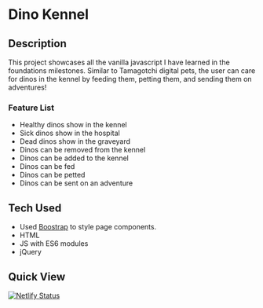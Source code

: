 # Dino Kennel

## Description
This project showcases all the vanilla javascript I have learned in the foundations milestones. Similar to Tamagotchi digital pets, the user can care for dinos in the kennel by feeding them, petting them, and sending them on adventures!

### Feature List
- Healthy dinos show in the kennel
- Sick dinos show in the hospital
- Dead dinos show in the graveyard
- Dinos can be removed from the kennel
- Dinos can be added to the kennel
- Dinos can be fed
- Dinos can be petted
- Dinos can be sent on an adventure

## Tech Used
* Used [Boostrap](https://getbootstrap.com/) to style page components.
* HTML
* JS with ES6 modules
* jQuery

## Quick View
[![Netlify Status](https://api.netlify.com/api/v1/badges/16cdc724-484b-4d95-9975-0ba4a195420b/deploy-status)](https://app.netlify.com/sites/dino-kennel-kaitvan/deploys)


